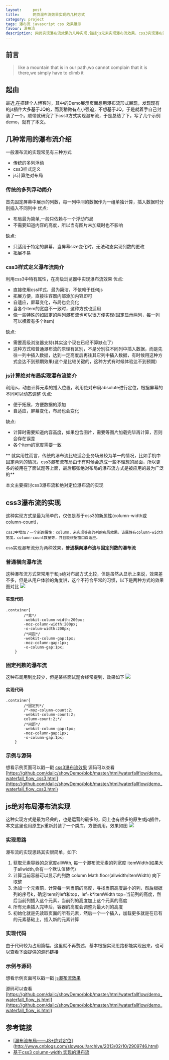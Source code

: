 ```yaml
---
layout:     post
title:      网页瀑布流效果实现的几种方式
category: project
tags: 瀑布流 javascript css 效果展示
favour: 瀑布流
description: 网页实现瀑布流效果的几种实现,包括js元素实现瀑布流效果，css3实现瀑布流效果等
---
```


## 前言
> like a mountain that is in our path,wo cannot complain that it is there,we simply have to climb it

## 起由
最近,在搭建个人博客时，其中的Demo展示页面想用瀑布流形式展现，发现现有的js插件大多基于JQ的，而我稍微有点小强迫，不想基于JQ，于是就着手自己封装了一个。顺带就研究了下css3方式实现瀑布流，于是总结了下，写了几个示例demo，就有了本文。


## 几种常用的瀑布流介绍
一般瀑布流的实现常见有三种方式
* 传统的多列浮动
* css3样式定义
* js计算绝对布局

### 传统的多列浮动简介
首先固定屏幕中展示的列数，每一列中间的数据作为一组单独计算，插入数据时分别插入不同列中
优点:
* 布局最为简单,一般只依赖与一个浮动布局
* 不需要知道内容的高度，所以当有图片未加载时也不影响

缺点:
* 只适用于特定的屏幕，当屏幕size变化时，无法动态实现列数的更改
* 拓展不易

### css3样式定义瀑布流简介
利用css3中特有属性，在高级浏览器中实现瀑布流效果
优点:
* 直接使用css样式，最为简洁，不依赖于任何js
* 拓展方便，直接往容器内部添加内容即可
* 自适应，屏幕变化，布局也会变化
* 当各个item的宽度不一致时，这种方式也适用
* 像一些特殊的如固定的两列瀑布流也可以很方便实现(固定显示两列，每一列可以横着有多个item)

缺点:
* 需要高级浏览器支持(其实这个现在已经不算缺点了)
* 这种方式和普通瀑布流的原理有区别，不是分别往不同列中插入数据，而是先往一列中插入数据，达到一定高度后再往其它列中插入数据，有时候用这种方式会达不到预期效果(这个是比较关键的，这种方式有时候体验达不到预期)

### js计算绝对布局实现瀑布流简介
利用js，动态计算元素的插入位置，利用绝对布局absolute进行定位，根据屏幕的不同可以动态调整
优点:
* 便于拓展，方便数据的添加
* 自适应，屏幕变化，布局也会变化

缺点:
* 计算时需要知道内容高度，如果包含图片，需要等图片加载完毕再计算，否则会存在误差
* 各个item的宽度需要一致

** 就实用性而言，传统的瀑布流比较适合业务场景较为单一的情况，比如手机中固定两列的情况，css3瀑布流布局由于有时候会造成一些不理想的局面，所以更多的被用在了面试题等上面，最后那张绝对布局的瀑布流方式是被应用的最为广泛的**

本文主要探讨css3瀑布流和绝对定位瀑布流的实现

## css3瀑布流的实现
这种实现方式是最为简单的，仅仅是基于css3的新属性(column-width或column-count)，
```
css3中增加了一个新的属性：column，来实现等高的列的布局效果。该属性有column-width宽度，column-count数量等，并且能根据窗口自适应。
```
css实现瀑布流分为两种效果，**普通横向瀑布流**与**固定列数的瀑布流**

### 普通横向瀑布流
这种瀑布流方式常常用于和js绝对布局方式比较，但是虽然从显示上来说，效果差不多，但是从用户体验的角度讲，这个不符合平常的习惯，以下是两种方式的效果图对比
![](https://dailc.github.io/showDemo/staticresource/waterfallflow/demo_js_waterfallflow_2.png)

#### 实现代码
```
.container{
		/*宽*/
        -webkit-column-width:200px;
        -moz-column-width:200px;
        -o-colum-width:200px;
        /*间距*/
        -webkit-column-gap:1px;
        -moz-column-gap:1px;
        -o-column-gap:1px;
    }
```
### 固定列数的瀑布流
这种布局用到比较少，但是某些面试题会经常提到，效果如下
![](https://dailc.github.io/showDemo/staticresource/waterfallflow/demo_js_waterfallflow_4.png)
#### 实现代码
```
.container{
        /*固定列*/
        /*-moz-column-count:2; 
		-webkit-column-count:2; 
		column-count:2;*/
        /*间距*/
        -webkit-column-gap:1px;
        -moz-column-gap:1px;
        -o-column-gap:1px;
    }
```
### 示例与源码
想看示例页面可以戳一戳 
[css3瀑布流效果](https://dailc.github.io/showDemo/html/waterfallflow/demo_waterfall_flow_css3.html)
源码可以查看
[https://github.com/dailc/showDemo/blob/master/html/waterfallflow/demo_waterfall_flow_css3.html](https://github.com/dailc/showDemo/blob/master/html/waterfallflow/demo_waterfall_flow_css3.html)


## js绝对布局瀑布流实现
这种实现方式是最为经典的，也是运营的最多的，网上也有很多的原生或jq插件，本文这里也用原生js重新封装了一个类库，方便调用，效果如图
![](https://dailc.github.io/showDemo/staticresource/waterfallflow/demo_js_waterfallflow_1.png)


### 实现思路
瀑布流的实现思路其实很简单，如下:

1. 获取元素容器的总宽度allWith, 每一个瀑布流元素的列宽度 itemWidth(如果大于allwidth,会有一个默认值替代)
2. 计算当前容器可以显示的列数 column  Math.floor(allwidth/itemWidth) 向下取整
3. 添加一个元素前，计算每一列当前的高度，寻找当前高度最小的列，然后根据列的序号k，确定item的left和top，lef=k*itemWidth top=当前列的高度，然后当前列插入这个元素，当前列的高度加上这个元素的高度
4. 所有元素插入完毕后，容器的高度会调整为最大列的高度
5. 初始化就是先读取页面的所有元素，然后一个一个插入，加载更多就是在已有的元素基础上，插入新的元素计算

### 实现代码
由于代码较为占用篇幅，这里就不再赘述，基本根据实现思路都能实现出来，也可以查看下面提供的源码链接

### 示例与源码
想看示例页面可以戳一戳 
[js瀑布流效果](https://dailc.github.io/showDemo/html/waterfallflow/demo_waterfall_flow_js.html)

源码可以查看
[https://github.com/dailc/showDemo/blob/master/html/waterfallflow/demo_waterfall_flow_js.html](https://github.com/dailc/showDemo/blob/master/html/waterfallflow/demo_waterfall_flow_js.html)



## 参考链接
* [[瀑布流布局——JS+绝对定位](http://www.cnblogs.com/slowsoul/archive/2013/02/10/2909746.html)](http://www.cnblogs.com/slowsoul/archive/2013/02/10/2909746.html)
* [基于css3 column-width 实现的瀑布流](http://xhay1122.com/2015/06/30/2015-06-30-pinterest/)
